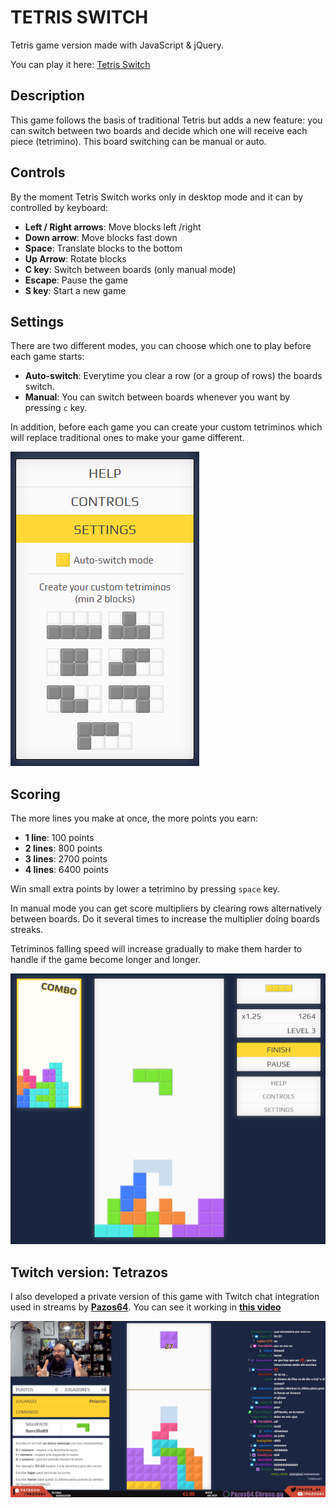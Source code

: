 # TETRIS SWITCH

Tetris game version made with JavaScript & jQuery.

You can play it here: [Tetris Switch](https://bgonp.github.io/tetrisjs/)


## Description

This game follows the basis of traditional Tetris but adds a new feature: you can switch between two boards and decide which one will receive each piece (tetrimino). This board switching can be manual or auto.

## Controls

By the moment Tetris Switch works only in desktop mode and it can by controlled by keyboard:

- **Left / Right arrows**: Move blocks left /right
- **Down arrow**: Move blocks fast down
- **Space**: Translate blocks to the bottom
- **Up Arrow**: Rotate blocks
- **C key**: Switch between boards (only manual mode)
- **Escape**: Pause the game
- **S key**: Start a new game

## Settings

There are two different modes, you can choose which one to play before each game starts:
- **Auto-switch**: Everytime you clear a row (or a group of rows) the boards switch.
- **Manual**: You can switch between boards whenever you want by pressing `c` key.

In addition, before each game you can create your custom tetriminos which will replace traditional ones to make your game different.

![Tetris Switch settings](https://raw.githubusercontent.com/bgonp/tetrisjs/master/screenshots/settings.png)

## Scoring

The more lines you make at once, the more points you earn:

- **1 line**: 100 points
- **2 lines**: 800 points
- **3 lines**: 2700 points
- **4 lines**: 6400 points

Win small extra points by lower a tetrimino by pressing `space` key.

In manual mode you can get score multipliers by clearing rows alternatively between boards. Do it several times to increase the multiplier doing boards streaks.

Tetriminos falling speed will increase gradually to make them harder to handle if the game become longer and longer.

![Tetris Switch main game](https://raw.githubusercontent.com/bgonp/tetrisjs/master/screenshots/game.png)

## Twitch version: Tetrazos

I also developed a private version of this game with Twitch chat integration used in streams by [**Pazos64**](https://www.twitch.tv/pazos64). You can see it working in [**this video**](https://www.youtube.com/watch?v=H0d7MMKxMcE&feature=youtu.be&t=6678)

![Tetrazos](https://raw.githubusercontent.com/bgonp/tetrisjs/master/screenshots/pazos64.png)

